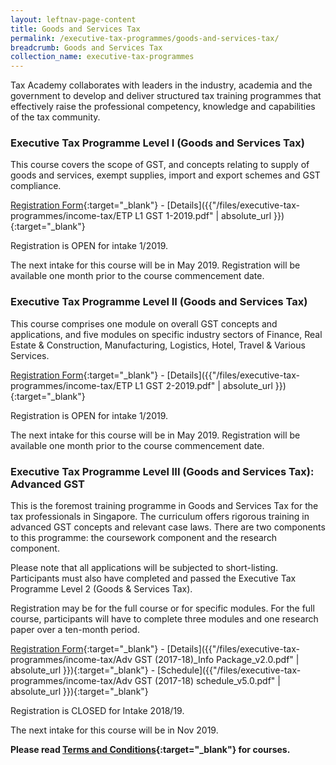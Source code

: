```yaml
---
layout: leftnav-page-content
title: Goods and Services Tax
permalink: /executive-tax-programmes/goods-and-services-tax/
breadcrumb: Goods and Services Tax
collection_name: executive-tax-programmes
---
```


Tax Academy collaborates with leaders in the industry, academia and the government to develop and deliver structured tax training programmes that effectively raise the professional competency, knowledge and capabilities of the tax community.

### **Executive Tax Programme Level I (Goods and Services Tax)**

This course covers the scope of GST, and concepts relating to supply of goods and services, exempt supplies, import and export schemes and GST compliance.

[Registration Form](https://docs.google.com/forms/d/e/1FAIpQLSc03JanqcD_OuydBYXcJDsXO3MwxpQdLCz2EK07aWFVhNgN1Q/viewform?usp=sf_link){:target="_blank"} - [Details]({{"/files/executive-tax-programmes/income-tax/ETP L1 GST 1-2019.pdf" | absolute_url }}){:target="_blank"}

Registration is OPEN for intake 1/2019.

The next intake for this course will be in May 2019. Registration will be available one month prior to the course commencement date.

### **Executive Tax Programme Level II (Goods and Services Tax)**

This course comprises one module on overall GST concepts and applications, and five modules on specific industry sectors of Finance, Real Estate & Construction, Manufacturing, Logistics, Hotel, Travel & Various Services.

[Registration Form](https://docs.google.com/forms/d/e/1FAIpQLSdQdYefMyQ2RFOv8FQPFrfL5uL1evLs1d1xm5uHMECuscJ9Ow/viewform?usp=sf_link){:target="_blank"} - [Details]({{"/files/executive-tax-programmes/income-tax/ETP L1 GST 2-2019.pdf" | absolute_url }}){:target="_blank"}

Registration is OPEN for intake 1/2019.

The next intake for this course will be in May 2019. Registration will be available one month prior to the course commencement date.

### **Executive Tax Programme Level III (Goods and Services Tax): Advanced GST**

This is the foremost training programme in Goods and Services Tax for the tax professionals in Singapore. The curriculum offers rigorous training in advanced GST concepts and relevant case laws. There are two components to this programme: the coursework component and the research component.

Please note that all applications will be subjected to short-listing. Participants must also have completed and passed the Executive Tax Programme Level 2 (Goods & Services Tax).

Registration may be for the full course or for specific modules. For the full course, participants will have to complete three modules and one research paper over a ten-month period.

[Registration Form](https://docs.google.com/forms/d/e/1FAIpQLSeSs-gHSMLzE5jSiH7A5xauZVrLOqpmb760XA3BS3FST9qbCg/viewform){:target="_blank"} - [Details]({{"/files/executive-tax-programmes/income-tax/Adv GST (2017-18)_Info Package_v2.0.pdf" | absolute_url }}){:target="_blank"} - [Schedule]({{"/files/executive-tax-programmes/income-tax/Adv GST (2017-18) schedule_v5.0.pdf" | absolute_url }}){:target="_blank"}

Registration is CLOSED for Intake 2018/19.

The next intake for this course will be in Nov 2019.

**Please read [Terms and Conditions](https://production-iras-tax-academy.netlify.com/executive-tax-programmes/terms-and-conditions/){:target="_blank"} for courses.**
